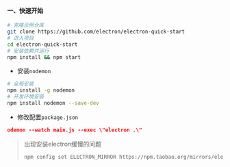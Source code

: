 

#### 一、快速开始

```bash
# 克隆示例仓库
git clone https://github.com/electron/electron-quick-start
# 进入项目
cd electron-quick-start
# 安装依赖并运行
npm install && npm start
```

- 安装`nodemon`

```bash
# 全局安装
npm install -g nodemon
# 开发环境安装
npm install nodemon --save-dev
```

- 修改配置`package.json`

```json
odemon --watch main.js --exec \"electron .\"
```

> 出现安装electron缓慢的问题
>
> ```bash
> npm config set ELECTRON_MIRROR https://npm.taobao.org/mirrors/electron/
> ```

